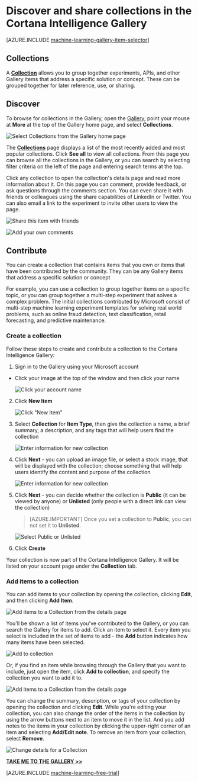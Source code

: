 <properties
	pageTitle="Cortana Intelligence Gallery collections | Microsoft Azure"
	description="Discover and share collections in the Cortana Intelligence Gallery."
	services="machine-learning"
	documentationCenter=""
	authors="garyericson"
	manager="jhubbard"
	editor="cgronlun"/>

<tags
	ms.service="machine-learning"
	ms.workload="data-services"
	ms.tgt_pltfrm="na"
	ms.devlang="na"
	ms.topic="article"
	ms.date="10/13/2016"
	ms.author="roopalik;garye"/>


# Discover and share collections in the Cortana Intelligence Gallery

[AZURE.INCLUDE [machine-learning-gallery-item-selector](../../includes/machine-learning-gallery-item-selector.md)]

## Collections

A
**[Collection](https://gallery.cortanaintelligence.com/collections)**
allows you to group together experiments, APIs, and other Gallery items that address a specific solution or concept. These can be grouped together for later reference, use, or sharing.

## Discover

To browse for collections in the Gallery, open the [Gallery](http://gallery.cortanaintelligence.com), point your mouse at **More** at the top of the Gallery home page, and select **Collections**.

![Select Collections from the Gallery home page](media/machine-learning-gallery-collections/select-collections-in-gallery.png)

 The
**[Collections](https://gallery.cortanaintelligence.com/collections)**
 page displays a list of the most recently added and most popular
collections.
 Click **See all** to view all
collections.
 From this page you can browse all the
collections
 in the Gallery, or you can search by selecting filter criteria on the left of the page and entering search terms at the top.

 Click any
collection
 to open the
collection's
 details page and read more information about it.
 On this page you can comment, provide feedback, or ask questions through the comments section. You can even share it with friends or colleagues using the share capabilities of LinkedIn or Twitter. You can also email a link to the
experiment
 to invite other users to view the page.

![Share this item with friends](media\machine-learning-gallery-how-to-use-contribute-publish\share-links.png)

![Add your own comments](media\machine-learning-gallery-how-to-use-contribute-publish\comments.png)


## Contribute

You can create a collection that contains items that you own or items that have been contributed by the community. They can be any Gallery items that address a specific solution or concept

For example, you can use a collection to group together items on a specific topic, or you can group together a multi-step experiment that solves a complex problem.
The initial collections contributed by Microsoft consist of multi-step machine learning experiment templates for solving real world problems, such as online fraud detection, text classification, retail forecasting, and predictive maintenance.

### Create a collection

Follow these steps to create and contribute a collection to the Cortana Intelligence Gallery:

1. Sign in to the Gallery using your Microsoft account

- Click your image at the top of the window and then click your name

	![Click your account name](media\machine-learning-gallery-collections\click-account-name.png)

2. Click **New Item**

	![Click "New Item"](media\machine-learning-gallery-collections\click-new-item.png)

3. Select **Collection** for **Item Type**, then give the collection a name, a brief summary, a description, and any tags that will help users find the collection

	![Enter information for new collection](media\machine-learning-gallery-collections\create-collection-page-1.png)

4. Click **Next** - you can upload an image file, or select a stock image, that will be displayed with the collection; choose something that will help users identify the content and purpose of the collection

	![Enter information for new collection](media\machine-learning-gallery-collections\create-collection-page-2.png)

5. Click **Next** - you can decide whether the collection is **Public** (it can be viewed by anyone) or **Unlisted** (only people with a direct link can view the collection)

	> [AZURE.IMPORTANT] Once you set a collection to **Public**, you can not set it to **Unlisted**.

	![Select Public or Unlisted](media\machine-learning-gallery-collections\create-collection-page-3.png)

6. Click **Create**

Your collection is now part of the Cortana Intelligence Gallery. It will be listed on your account page under the **Collection** tab.

### Add items to a collection

You can add items to your collection by opening the collection, clicking **Edit**, and then clicking **Add Item**.

![Add items to a Collection from the details page](media\machine-learning-gallery-collections\add-to-collection-from-details-page.png)

You'll be shown a list of items you've contributed to the Gallery, or you can search the Gallery for items to add. Click an item to select it. Every item you select is included in the set of items to add - the **Add** button indicates how many items have been selected.

![Add to collection](media\machine-learning-gallery-collections\add-to-collection.png)

Or, if you find an item while browsing through the Gallery that you want to include, just open the item, click **Add to collection**, and specify the collection you want to add it to.

![Add items to a Collection from the details page](media\machine-learning-gallery-collections\add-to-collection-from-item-details.png)

You can change the summary, description, or tags of your collection by opening the collection and clicking **Edit**.
While you're editing your collection, you can also change the order of the items in the collection by using the arrow buttons next to an item to move it in the list. And you add notes to the items in your collection by clicking the upper-right corner of an item and selecting **Add/Edit note**. To remove an item from your collection, select **Remove**.

![Change details for a Collection](media\machine-learning-gallery-collections\change-collection-details.png)


**[TAKE ME TO THE GALLERY >>](http://gallery.cortanaintelligence.com)**

[AZURE.INCLUDE [machine-learning-free-trial](../../includes/machine-learning-free-trial.md)]
